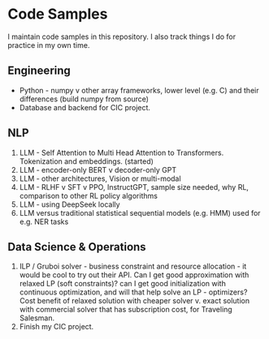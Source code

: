 # Code Samples

I maintain code samples in this repository. I also track things I do for practice in my own time.

## Engineering

- Python - numpy v other array frameworks, lower level (e.g. C) and their differences (build numpy from source)
- Database and backend for CIC project.

## NLP

1. LLM - Self Attention to Multi Head Attention to Transformers. Tokenization and embeddings. (started)
2. LLM - encoder-only BERT v decoder-only GPT
3. LLM - other architectures, Vision or multi-modal
4. LLM - RLHF v SFT v PPO, InstructGPT, sample size needed, why RL, comparison to other RL policy algorithms
5. LLM - using DeepSeek locally
6. LLM versus traditional statistical sequential models (e.g. HMM) used for e.g. NER tasks

## Data Science & Operations

1. ILP / Gruboi solver - business constraint and resource allocation - it would be cool to try out their API. Can I get good approximation with relaxed LP (soft constraints)? can I get good initialization with continuous optimization, and will that help solve an LP - optimizers? Cost benefit of relaxed solution with cheaper solver v. exact solution with commercial solver that has subscription cost, for Traveling Salesman.
2. Finish my CIC project.
